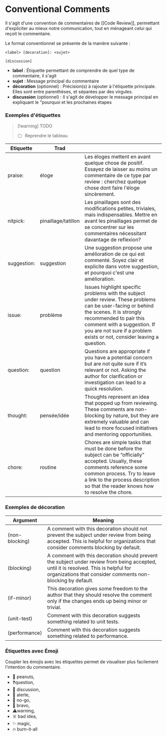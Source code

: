 # Conventional Comments

Il s'agit d'une convention de commentaires de [[Code Review]], permettant d'expliciter au mieux notre communication, tout en ménageant celui qui reçoit le commentaire.

Le format conventionnel se présente de la manière suivante :
```
<label> [decoration]: <sujet>

[discussion]
```
- **label** : Étiquette permettant de comprendre de quel type de commentaire, il s'agit
- **sujet** : Message principal du commentaire
- **décoration** (optionnel) : Précision(s) à rajouter à l'étiquette  principale. Elles sont entre parenthèses, et séparées par des virgules.
- **discussion** (optionnel) : Il s'agit de développer le message principal en expliquant le "pourquoi et les prochaines étapes

### Exemples d'étiquettes

> [!warning] TODO
> - [ ] Reprendre le tableau

| Etiquette   | Trad                |                                                                                                                                                                                                                                                                           |
| ----------- | ------------------- | ------------------------------------------------------------------------------------------------------------------------------------------------------------------------------------------------------------------------------------------------------------------------- |
| praise:     | éloge               | Les éloges mettent en avant quelque chose de positif. Essayez de laisser au moins un commentaire de ce type par review : cherchez quelque chose dont faire l'éloge sincèrement.                                                                                           |
| nitpick:    | pinaillage/tatillon | Les pinaillages sont des modifications petites, triviales, mais indispensables. Mettre en avant les pinaillages permet de se concentrer sur les commentaires nécessitant davantage de reflexion?                                                                                                                                                                                          | 
| suggestion: | suggestion          | Une suggestion propose une amélioration de ce qui est commenté. Soyez clair et explicite dans votre suggestion, et pourquoi c'est une amélioration.                                                                                                                 |
| issue:      | problème            | Issues highlight specific problems with the subject under review. These problems can be user-facing or behind the scenes. It is strongly recommended to pair this comment with a suggestion. If you are not sure if a problem exists or not, consider leaving a question. |
| question:   | question            | Questions are appropriate if you have a potential concern but are not quite sure if it’s relevant or not. Asking the author for clarification or investigation can lead to a quick resolution.                                                                            |
| thought:    | pensée/idée         | Thoughts represent an idea that popped up from reviewing. These comments are non-blocking by nature, but they are extremely valuable and can lead to more focused initiatives and mentoring opportunities.                                                                |
| chore:      | routine             | Chores are simple tasks that must be done before the subject can be “officially” accepted. Usually, these comments reference some common process. Try to leave a link to the process description so that the reader knows how to resolve the chore.                       |

### Exemples de décoration
| Argument       | Meaning                                                                                                                                                                                             |
| -------------- | --------------------------------------------------------------------------------------------------------------------------------------------------------------------------------------------------- |
| (non-blocking) | A comment with this decoration should not prevent the subject under review from being accepted. This is helpful for organizations that consider comments blocking by default.                       |
| (blocking)     | A comment with this decoration should prevent the subject under review from being accepted, until it is resolved. This is helpful for organizations that consider comments non-blocking by default. |
| (if-minor)     | This decoration gives some freedom to the author that they should resolve the comment only if the changes ends up being minor or trivial.                                                           |
| (unit-test)    | Comment with this decoration suggests something related to unit tests.                                                                                                                              |
| (performance)  | Comment with this decoration suggests something related to performance.                                                                                                                             |


### Étiquettes avec Émoji

Coupler les émojis avec les étiquettes permet de visualiser plus facilement l'intention du commentaire.

- 🥜 peanuts, 
- ❓question, 
- 💬 discussion, 
- 🚨 alerte, 
- 🚫 no-go, 
- 👏 bravo, 
- ⚠️warning, 
- ☠️ bad idea, 
- ✨ magic, 
- 🔥 burn-it-all